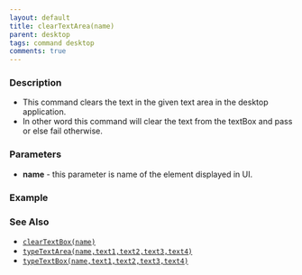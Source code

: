 ```yaml
---
layout: default
title: clearTextArea(name)
parent: desktop
tags: command desktop
comments: true
---
```


### Description
- This command clears the text in the given text area in the desktop application.
- In other word this command will clear the text from the textBox and pass or else fail otherwise.


### Parameters
- **name** - this parameter is name of the element displayed in UI.

### Example


### See Also
- [`clearTextBox(name)`](clearTextBox(name))
- [`typeTextArea(name,text1,text2,text3,text4)`](typeTextArea(name,text1,text2,text3,text4))
- [`typeTextBox(name,text1,text2,text3,text4)`](typeTextBox(name,text1,text2,text3,text4))